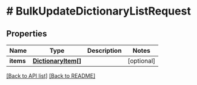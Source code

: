 # # BulkUpdateDictionaryListRequest

## Properties

Name | Type | Description | Notes
------------ | ------------- | ------------- | -------------
**items** | [**DictionaryItem[]**](DictionaryItem.md) |  | [optional] 


[[Back to API list]](../../README.md#endpoints) [[Back to README]](../../README.md)
